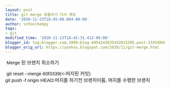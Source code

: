 ```yaml
---
layout: post
title: git merge 되돌리기 다시 메모
date: '2020-11-23T18:45:00.004-08:00'
author: schoolhompy
tags:
- git
modified_time: '2020-11-23T18:45:31.412-08:00'
blogger_id: tag:blogger.com,1999:blog-4954243635432022205.post-3193484074513235272
blogger_orig_url: https://yunhos.blogspot.com/2020/11/git-merge.html
---
```


<p>&nbsp;<span style="background-color: #f8f8f8; color: #1d1c1d; font-family: NotoSansKR, Slack-Lato, appleLogo, sans-serif; font-size: 15px; font-variant-ligatures: common-ligatures;">Merge 된 브랜치 취소하기</span></p><span style="background-color: #f8f8f8; color: #1d1c1d; font-family: NotoSansKR, Slack-Lato, appleLogo, sans-serif; font-size: 15px; font-variant-ligatures: common-ligatures;">&nbsp;git reset --merge 60f3339(&lt;-머지된 커밋)</span><br style="background-color: #f8f8f8; box-sizing: inherit; color: #1d1c1d; font-family: NotoSansKR, Slack-Lato, appleLogo, sans-serif; font-size: 15px; font-variant-ligatures: common-ligatures;" /><span style="background-color: #f8f8f8; color: #1d1c1d; font-family: NotoSansKR, Slack-Lato, appleLogo, sans-serif; font-size: 15px; font-variant-ligatures: common-ligatures;">git push -f&nbsp;origin HEAD:머지를 하기전 브랜치이름, 머지를 수행한 브랜치</span>